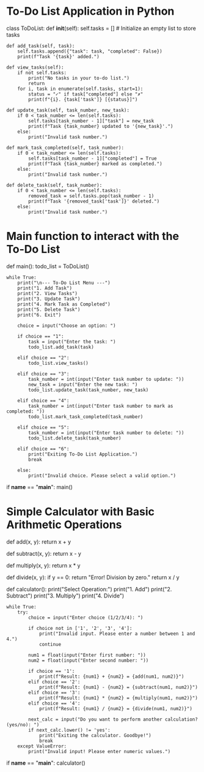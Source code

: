 # To-Do List Application in Python

class ToDoList:
    def __init__(self):
        self.tasks = []  # Initialize an empty list to store tasks

    def add_task(self, task):
        self.tasks.append({"task": task, "completed": False})
        print(f"Task '{task}' added.")

    def view_tasks(self):
        if not self.tasks:
            print("No tasks in your to-do list.")
            return
        for i, task in enumerate(self.tasks, start=1):
            status = "✓" if task["completed"] else "✗"
            print(f"{i}. {task['task']} [{status}]")

    def update_task(self, task_number, new_task):
        if 0 < task_number <= len(self.tasks):
            self.tasks[task_number - 1]["task"] = new_task
            print(f"Task {task_number} updated to '{new_task}'.")
        else:
            print("Invalid task number.")

    def mark_task_completed(self, task_number):
        if 0 < task_number <= len(self.tasks):
            self.tasks[task_number - 1]["completed"] = True
            print(f"Task {task_number} marked as completed.")
        else:
            print("Invalid task number.")

    def delete_task(self, task_number):
        if 0 < task_number <= len(self.tasks):
            removed_task = self.tasks.pop(task_number - 1)
            print(f"Task '{removed_task['task']}' deleted.")
        else:
            print("Invalid task number.")

# Main function to interact with the To-Do List
def main():
    todo_list = ToDoList()

    while True:
        print("\n--- To-Do List Menu ---")
        print("1. Add Task")
        print("2. View Tasks")
        print("3. Update Task")
        print("4. Mark Task as Completed")
        print("5. Delete Task")
        print("6. Exit")

        choice = input("Choose an option: ")

        if choice == "1":
            task = input("Enter the task: ")
            todo_list.add_task(task)

        elif choice == "2":
            todo_list.view_tasks()

        elif choice == "3":
            task_number = int(input("Enter task number to update: "))
            new_task = input("Enter the new task: ")
            todo_list.update_task(task_number, new_task)

        elif choice == "4":
            task_number = int(input("Enter task number to mark as completed: "))
            todo_list.mark_task_completed(task_number)

        elif choice == "5":
            task_number = int(input("Enter task number to delete: "))
            todo_list.delete_task(task_number)

        elif choice == "6":
            print("Exiting To-Do List Application.")
            break

        else:
            print("Invalid choice. Please select a valid option.")

if __name__ == "__main__":
    main()


# Simple Calculator with Basic Arithmetic Operations

def add(x, y):
    return x + y

def subtract(x, y):
    return x - y

def multiply(x, y):
    return x * y

def divide(x, y):
    if y == 0:
        return "Error! Division by zero."
    return x / y

def calculator():
    print("Select Operation:")
    print("1. Add")
    print("2. Subtract")
    print("3. Multiply")
    print("4. Divide")
    
    while True:
        try:
            choice = input("Enter choice (1/2/3/4): ")

            if choice not in ['1', '2', '3', '4']:
                print("Invalid input. Please enter a number between 1 and 4.")
                continue

            num1 = float(input("Enter first number: "))
            num2 = float(input("Enter second number: "))

            if choice == '1':
                print(f"Result: {num1} + {num2} = {add(num1, num2)}")
            elif choice == '2':
                print(f"Result: {num1} - {num2} = {subtract(num1, num2)}")
            elif choice == '3':
                print(f"Result: {num1} * {num2} = {multiply(num1, num2)}")
            elif choice == '4':
                print(f"Result: {num1} / {num2} = {divide(num1, num2)}")
            
            next_calc = input("Do you want to perform another calculation? (yes/no): ")
            if next_calc.lower() != 'yes':
                print("Exiting the calculator. Goodbye!")
                break
        except ValueError:
            print("Invalid input! Please enter numeric values.")

if __name__ == "__main__":
    calculator()
